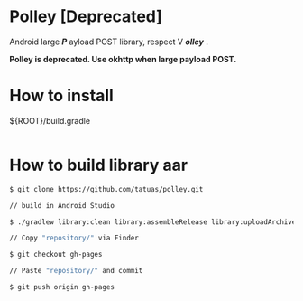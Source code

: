 # Polley [Deprecated]

Android large ***P*** ayload POST library, respect V ***olley*** .

**Polley is deprecated. Use okhttp when large payload POST.**

# How to install

${ROOT}/build.gradle
```

```

# How to build library aar

```bash
$ git clone https://github.com/tatuas/polley.git

// build in Android Studio

$ ./gradlew library:clean library:assembleRelease library:uploadArchives

// Copy "repository/" via Finder

$ git checkout gh-pages

// Paste "repository/" and commit

$ git push origin gh-pages
```
